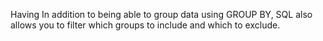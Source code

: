Having
In addition to being able to group data using GROUP BY, SQL also allows you to filter which groups to include and which to exclude.
